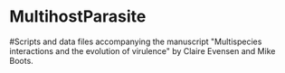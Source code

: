 # MultihostParasite
#Scripts and data files accompanying the manuscript "Multispecies interactions and the evolution of virulence" by Claire Evensen and Mike Boots. 
